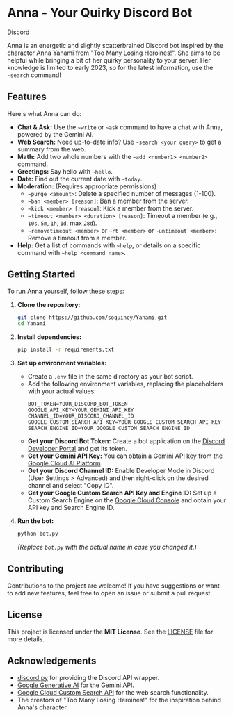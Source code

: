 # Anna - Your Quirky Discord Bot

[Discord](https://discord.gg/sbqUyn87nM)

Anna is an energetic and slightly scatterbrained Discord bot inspired by the character Anna Yanami from "Too Many Losing Heroines!". She aims to be helpful while bringing a bit of her quirky personality to your server. Her knowledge is limited to early 2023, so for the latest information, use the `~search` command!

## Features

Here's what Anna can do:

* **Chat & Ask:** Use the `~write` or `~ask` command to have a chat with Anna, powered by the Gemini AI.
* **Web Search:** Need up-to-date info? Use `~search <your query>` to get a summary from the web.
* **Math:** Add two whole numbers with the `~add <number1> <number2>` command.
* **Greetings:** Say hello with `~hello`.
* **Date:** Find out the current date with `~today`.
* **Moderation:** (Requires appropriate permissions)
    * `~purge <amount>`: Delete a specified number of messages (1-100).
    * `~ban <member> [reason]`: Ban a member from the server.
    * `~kick <member> [reason]`: Kick a member from the server.
    * `~timeout <member> <duration> [reason]`: Timeout a member (e.g., `10s`, `5m`, `1h`, `1d`, max `28d`).
    * `~removetimeout <member>` or `~rt <member>` or `~untimeout <member>`: Remove a timeout from a member.
* **Help:** Get a list of commands with `~help`, or details on a specific command with `~help <command_name>`.

## Getting Started

To run Anna yourself, follow these steps:

1.  **Clone the repository:**
    ```bash
    git clone https://github.com/soquincy/Yanami.git
    cd Yanami
    ```

2.  **Install dependencies:**
    ```bash
    pip install -r requirements.txt
    ```

3.  **Set up environment variables:**
    * Create a `.env` file in the same directory as your bot script.
    * Add the following environment variables, replacing the placeholders with your actual values:
        ```
        BOT_TOKEN=YOUR_DISCORD_BOT_TOKEN
        GOOGLE_API_KEY=YOUR_GEMINI_API_KEY
        CHANNEL_ID=YOUR_DISCORD_CHANNEL_ID
        GOOGLE_CUSTOM_SEARCH_API_KEY=YOUR_GOOGLE_CUSTOM_SEARCH_API_KEY
        SEARCH_ENGINE_ID=YOUR_GOOGLE_CUSTOM_SEARCH_ENGINE_ID
        ```
    * **Get your Discord Bot Token:** Create a bot application on the [Discord Developer Portal](https://discord.com/developers/applications) and get its token.
    * **Get your Gemini API Key:** You can obtain a Gemini API key from the [Google Cloud AI Platform](https://console.cloud.google.com/vertex-ai/generative/language/get-started).
    * **Get your Discord Channel ID:** Enable Developer Mode in Discord (User Settings > Advanced) and then right-click on the desired channel and select "Copy ID".
    * **Get your Google Custom Search API Key and Engine ID:** Set up a Custom Search Engine on the [Google Cloud Console](https://console.cloud.google.com/) and obtain your API key and Search Engine ID.

4.  **Run the bot:**
    ```bash
    python bot.py
    ```
    *(Replace `bot.py` with the actual name in case you changed it.)*

## Contributing

Contributions to the project are welcome! If you have suggestions or want to add new features, feel free to open an issue or submit a pull request.

## License

This project is licensed under the **MIT License**. See the [LICENSE](LICENSE) file for more details.

## Acknowledgements

* [discord.py](https://discord.py/) for providing the Discord API wrapper.
* [Google Generative AI](https://ai.google.dev/) for the Gemini API.
* [Google Cloud Custom Search API](https://developers.google.com/custom-search/v1/overview) for the web search functionality.
* The creators of "Too Many Losing Heroines!" for the inspiration behind Anna's character.
